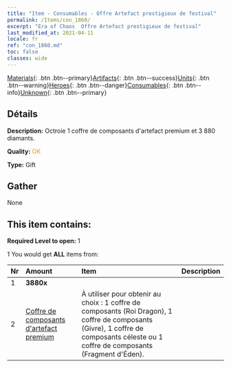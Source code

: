 ```yaml
---
title: "Item - Consumables - Offre Artefact prestigieux de festival"
permalink: /Items/con_1860/
excerpt: "Era of Chaos  Offre Artefact prestigieux de festival"
last_modified_at: 2021-04-11
locale: fr
ref: "con_1860.md"
toc: false
classes: wide
---
```

 [Materials](/fr/Items/){: .btn .btn--primary}[Artifacts](/fr/Items/Artifacts/){: .btn .btn--success}[Units](/fr/Items/Units/){: .btn .btn--warning}[Heroes](/fr/Items/Heroes/){: .btn .btn--danger}[Consumables](/fr/Items/Consumables/){: .btn .btn--info}[Unknown](/fr/Items/Unknown/){: .btn .btn--primary}

## Détails
 **Description:** Octroie 1 coffre de composants d'artefact premium et 3 880 diamants.

 **Quality:** <span style="color: #FF8C00">OK</span>

 **Type:** Gift

## Gather

  None

## This item contains:

 **Required Level to open:** 1

 1 You would get **ALL** items  from:

  | Nr | Amount |     Item    | Description |
  |:---|:-------|:------------|:-----------:|
  | 1 |  **3880x** | <i class="fas fa-gem"/> |  | 
  | 2 | [Coffre de composants d'artefact premium](/fr/Items/con_1863/) | À utiliser pour obtenir au choix : 1 coffre de composants (Roi Dragon), 1 coffre de composants (Givre), 1 coffre de composants céleste ou 1 coffre de composants (Fragment d'Éden). | 
